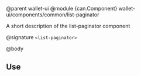 @parent wallet-ui
@module {can.Component} wallet-ui/components/common/list-paginator <list-paginator>

A short description of the list-paginator component

@signature `<list-paginator>`

@body

## Use

